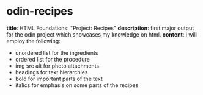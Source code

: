 # odin-recipes
<strong>title</strong>: HTML Foundations: "Project: Recipes"
<strong>description</strong>: first major output for the odin project which showcases my knowledge on html.
<strong>content</strong>: i will employ the following:
  <ul>
    <li>unordered list for the ingredients</li>
    <li>ordered list for the procedure</li>
    <li>img src alt for photo attachments</li>
    <li>headings for text hierarchies</li>
    <li>bold for important parts of the text</li>
    <li>italics for emphasis on some parts of the recipes</li>
  </ul>